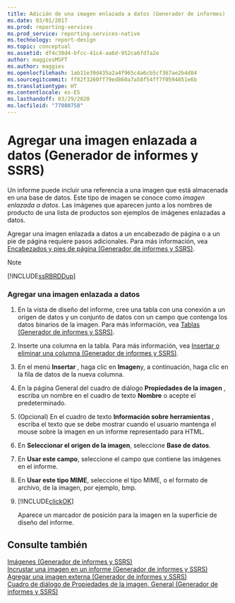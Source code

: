 ```yaml
---
title: Adición de una imagen enlazada a datos (Generador de informes) | Microsoft Docs
ms.date: 03/01/2017
ms.prod: reporting-services
ms.prod_service: reporting-services-native
ms.technology: report-design
ms.topic: conceptual
ms.assetid: df4c38d4-bfcc-41c4-aa6d-952ca6fd7a2e
author: maggiesMSFT
ms.author: maggies
ms.openlocfilehash: 1ab11e39d435a2a4f965c4a6cb5cf367ae2b4d84
ms.sourcegitcommit: ff82f3260ff79ed860a7a58f54ff7f0594851e6b
ms.translationtype: HT
ms.contentlocale: es-ES
ms.lasthandoff: 03/29/2020
ms.locfileid: "77080758"
---
```

# <a name="add-a-data-bound-image-report-builder-and-ssrs"></a>Agregar una imagen enlazada a datos (Generador de informes y SSRS)
  Un informe puede incluir una referencia a una imagen que está almacenada en una base de datos. Este tipo de imagen se conoce como *imagen enlazada a datos*. Las imágenes que aparecen junto a los nombres de producto de una lista de productos son ejemplos de imágenes enlazadas a datos.  
  
 Agregar una imagen enlazada a datos a un encabezado de página o a un pie de página requiere pasos adicionales. Para más información, vea [Encabezados y pies de página &#40;Generador de informes y SSRS&#41;](../../reporting-services/report-design/page-headers-and-footers-report-builder-and-ssrs.md).  
  
> [!NOTE]  
>  [!INCLUDE[ssRBRDDup](../../includes/ssrbrddup-md.md)]  
  
### <a name="to-add-a-data-bound-image"></a>Agregar una imagen enlazada a datos  
  
1.  En la vista de diseño del informe, cree una tabla con una conexión a un origen de datos y un conjunto de datos con un campo que contenga los datos binarios de la imagen. Para más información, vea [Tablas &#40;Generador de informes y SSRS&#41;](../../reporting-services/report-design/tables-report-builder-and-ssrs.md).  
  
2.  Inserte una columna en la tabla. Para más información, vea [Insertar o eliminar una columna &#40;Generador de informes y SSRS&#41;](../../reporting-services/report-design/insert-or-delete-a-column-report-builder-and-ssrs.md).  
  
3.  En el menú **Insertar** , haga clic en **Imagen**y, a continuación, haga clic en la fila de datos de la nueva columna.  
  
4.  En la página General del cuadro de diálogo **Propiedades de la imagen** , escriba un nombre en el cuadro de texto **Nombre** o acepte el predeterminado.  
  
5.  (Opcional) En el cuadro de texto **Información sobre herramientas** , escriba el texto que se debe mostrar cuando el usuario mantenga el mouse sobre la imagen en un informe representado para HTML.  
  
6.  En **Seleccionar el origen de la imagen**, seleccione **Base de datos**.  
  
7.  En **Usar este campo**, seleccione el campo que contiene las imágenes en el informe.  
  
8.  En **Usar este tipo MIME**, seleccione el tipo MIME, o el formato de archivo, de la imagen, por ejemplo, bmp.  
  
9. [!INCLUDE[clickOK](../../includes/clickok-md.md)]  
  
     Aparece un marcador de posición para la imagen en la superficie de diseño del informe.  
  
## <a name="see-also"></a>Consulte también  
 [Imágenes &#40;Generador de informes y SSRS&#41;](../../reporting-services/report-design/images-report-builder-and-ssrs.md)   
 [Incrustar una imagen en un informe &#40;Generador de informes y SSRS&#41;](../../reporting-services/report-design/embed-an-image-in-a-report-report-builder-and-ssrs.md)   
 [Agregar una imagen externa &#40;Generador de informes y SSRS&#41;](../../reporting-services/report-design/add-an-external-image-report-builder-and-ssrs.md)   
 [Cuadro de diálogo de Propiedades de la imagen, General &#40;Generador de informes y SSRS&#41;](https://msdn.microsoft.com/library/c2218b93-f7fe-46ef-995f-d7dadf9752ec)  
  
  
